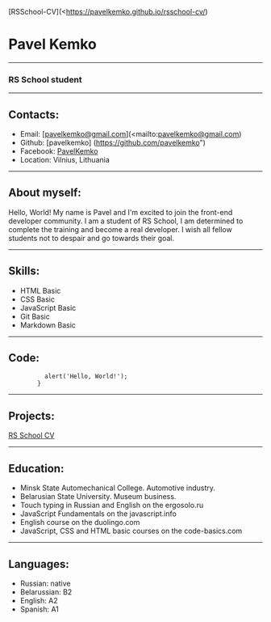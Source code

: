 [RSSchool-CV](<https://pavelkemko.github.io/rsschool-cv/)


# Pavel Kemko


***


### RS School student


***


## Contacts:

  * Email: [pavelkemko@gmail.com](<mailto:pavelkemko@gmail.com)
  * Github: [pavelkemko] (https://github.com/pavelkemko")
  * Facebook: [PavelKemko](https://www.facebook.com/PavelKemko")
  * Location: Vilnius, Lithuania


***


## About myself:

Hello, World! My name is Pavel and I'm excited to join the front-end developer community. I am a student of RS School, I am determined to complete the training and become a real developer. I wish all fellow students not to despair and go towards their goal.


***


## Skills:

  * HTML Basic
  * CSS Basic
  * JavaScript Basic
  * Git Basic
  * Markdown Basic


***


## Code:

```function helloWorld() {
          alert('Hello, World!');
        }
```


***


## Projects:

[RS School CV](https://pavelkemko.github.io/rsschool-cv/)


***


## Education:

  * Minsk State Automechanical College. Automotive industry.
  * Belarusian State University. Museum business.
  * Touch typing in Russian and English on the ergosolo.ru
  * JavaScript Fundamentals on the javascript.info
  * English course on the duolingo.com
  * JavaScript, CSS and HTML basic courses on the code-basics.com


***


## Languages:

  * Russian: native
  * Belarussian: B2
  * English: A2
  * Spanish: A1
